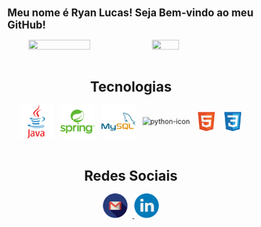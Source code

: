 ## Meu nome é Ryan Lucas! Seja Bem-vindo ao meu GitHub!

<div style="display: flex; justify-content: center;">
  <img style="height: 100%; width: 50%;" src="https://github-readme-stats.vercel.app/api?username=RyanLCampos&show_icons=true&theme=tokyonight&include_all_commits=true&count_private=false" />
  <img style="height: 100%; width: 33%;" src="https://github-readme-stats.vercel.app/api/top-langs/?username=ryanlcampos&layout=compact&langs_count=16&theme=tokyonight" />
</div>

<br>

<div align="center">
  <h1 align="center">Tecnologias</h1>
  <div style="display: inline-block; margin-bottom: 20px;">
    <img align="center" height="70" width="70" alt="java-icon" src="https://github.com/devicons/devicon/blob/master/icons/java/java-original-wordmark.svg" style="margin-right: 10px;">
    <img align="center" height="70" width="70" alt="spring-icon" src="https://github.com/devicons/devicon/blob/ca28c779441053191ff11710fe24a9e6c23690d6/icons/spring/spring-original-wordmark.svg#L1" style="margin-right: 10px;">
    <img align="center" height="70" width="70" alt="mysql-icon" src="https://github.com/devicons/devicon/blob/master/icons/mysql/mysql-original-wordmark.svg" style="margin-right: 10px;">
    <img align="center" height="40" width="40" alt="python-icon" src="https://raw.githubusercontent.com/jmnote/z-icons/master/svg/python.svg" style="margin-right: 10px;">
    <img align="center" height="40" width="40" alt="html-icon" src="https://raw.githubusercontent.com/devicons/devicon/master/icons/html5/html5-original.svg" style="margin-right: 10px;">
    <img align="center" height="40" width="40" alt="css-icon" src="https://raw.githubusercontent.com/devicons/devicon/master/icons/css3/css3-original.svg">
  </div>

  <br>

  <h1 align="center">Redes Sociais</h1>
  <div style="text-align: center;">
    <a href="mailto:ryanlcampos19@gmail.com">
      <img height="50" width="50" src="gmailredondo.png" style="margin-right: 10px;">
    </a>
    <a href="https://www.linkedin.com/in/ryan-lucas-pires-campos-56a9a7227/" target="_blank">
      <img height="50" width="50" src="linkedin.png">
    </a>
  </div>
</div>
